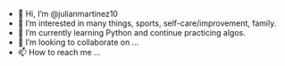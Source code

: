- 👋 Hi, I’m @julianmartinez10
- 👀 I’m interested in many things, sports, self-care/improvement, family.
- 🌱 I’m currently learning Python and continue practicing algos.
- 💞️ I’m looking to collaborate on ...
- 📫 How to reach me ...

<!---
julianmartinez10/julianmartinez10 is a ✨ special ✨ repository because its `README.md` (this file) appears on your GitHub profile.
You can click the Preview link to take a look at your changes.
--->
